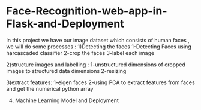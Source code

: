 # Face-Recognition-web-app-in-Flask-and-Deployment


In this project we have our image dataset which consists of human faces , we will do
some processes :
1)Detecting the faces
1-Detecting Faces using harcascaded classifier
2-crop the faces
3-label each image

2)structure images and labelling :
1-unstructured dimensions of cropped images to structured data dimensions
2-resizing

3)extract features:
1-eigen faces
2-using PCA to extract features from faces and get the numerical python array

4) Machine Learning Model and Deployment
